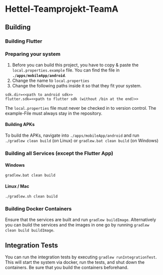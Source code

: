 # Hettel-Teamprojekt-TeamA

## Building

### Building Flutter
### Preparing your system
1. Before you can build this project, you have to copy & paste the `local.properties.example` file. You can find the file in **`./apps/mobileApp/android`**.
2. Change the name to `local.properties`
3. Change the following paths inside it so that they fit your system.
```properties
sdk.dir=<<path to android sdk>>
flutter.sdk=<<path to flutter sdk (without /bin at the end)>>
```

The `local.properties` file must never be checked in to version control. The example-File must always stay in the repository.

#### Building APKs
To build the APKs, navigate into `./apps/mobileApp/android` and run `./gradlew clean build` (on Linux) or `gradlew.bat clean build` (on Windows)


### Building all Services (except the Flutter App)
#### Windows
`gradlew.bat clean build`
#### Linux / Mac
`./gradlew.sh clean build`

### Building Docker Containers
Ensure that the services are built and run `gradlew buildImage`. Alternatively you can build the services and the
images in one go by running `gradlew clean build buildImage`.

## Integration Tests
You can run the integration tests by executing `gradlew runIntegrationTest`. This will start the system via docker,
run the tests, and shut down the containers. Be sure that you build the containers beforehand.
